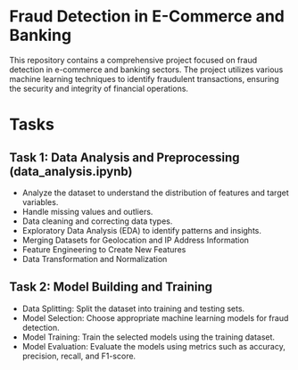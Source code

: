 # Fraud Detection in E-Commerce and Banking
This repository contains a comprehensive project focused on fraud detection in e-commerce and banking sectors. The project utilizes various machine learning techniques to identify fraudulent transactions, ensuring the security and integrity of financial operations.
# Tasks
## Task 1: Data Analysis and Preprocessing (data_analysis.ipynb)
- Analyze the dataset to understand the distribution of features and target variables.
- Handle missing values and outliers.
- Data cleaning and correcting data types.
- Exploratory Data Analysis (EDA) to identify patterns and insights.
- Merging Datasets for Geolocation and IP Address Information
- Feature Engineering to Create New Features
- Data Transformation and Normalization
## Task 2: Model Building and Training
- Data Splitting: Split the dataset into training and testing sets.
- Model Selection: Choose appropriate machine learning models for fraud detection.
- Model Training: Train the selected models using the training dataset.
- Model Evaluation: Evaluate the models using metrics such as accuracy, precision, recall, and F1-score.
